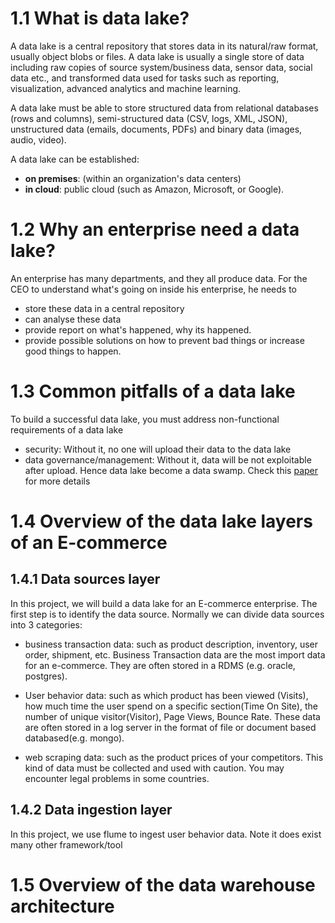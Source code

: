 # 1.1 What is data lake?

A data lake is a central repository that stores data in its natural/raw format, usually object blobs or files. A data 
lake is usually a single store of data including raw copies of source system/business data, sensor data, social data 
etc., and transformed data used for tasks such as reporting, visualization, advanced analytics and machine learning. 

A data lake must be able to store structured data from relational databases (rows and columns), semi-structured data 
(CSV, logs, XML, JSON), unstructured data (emails, documents, PDFs) and binary data (images, audio, video).

A data lake can be established: 
- **on premises**: (within an organization's data centers)
- **in cloud**: public cloud (such as Amazon, Microsoft, or Google).

# 1.2 Why an enterprise need a data lake?

An enterprise has many departments, and they all produce data. For the CEO to understand what's going on inside his 
enterprise, he needs to 
- store these data in a central repository
- can analyse these data
- provide report on what's happened, why its happened.
- provide possible solutions on how to prevent bad things or increase good things to happen.

# 1.3 Common pitfalls of a data lake

To build a successful data lake, you must address non-functional requirements of a data lake
- security: Without it, no one will upload their data to the data lake 
- data governance/management: Without it, data will be not exploitable after upload. Hence data lake become a 
data swamp. Check this [paper](https://camps.aptaracorp.com/AuthorDashboard/dashboard.html?key=0&val=8b339ee9-d377-11eb-8d84-166a08e17233) for more details

# 1.4 Overview of the data lake layers of an E-commerce  

## 1.4.1 Data sources layer 
In this project, we will build a data lake for an E-commerce enterprise. The first step is to identify the data source. 
Normally we can divide data sources into 3 categories:
- business transaction data: such as product description, inventory, user order, shipment, etc. Business Transaction data
  are the most import data for an e-commerce. They are often stored in a RDMS (e.g. oracle, postgres). 

- User behavior data: such as which product has been viewed (Visits), how much time the user spend on a specific section(Time On Site), 
  the number of unique visitor(Visitor), Page Views, Bounce Rate. These data are often stored in a log server in the 
  format of file or document based databased(e.g. mongo).
    
- web scraping data: such as the product prices of your competitors. This kind of data must be collected and used with 
  caution. You may encounter legal problems in some countries.
  
## 1.4.2 Data ingestion layer
In this project, we use flume to ingest user behavior data. Note it does exist many other framework/tool 


# 1.5 Overview of the data warehouse architecture


